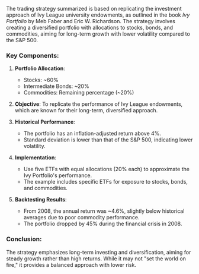 The trading strategy summarized is based on replicating the investment approach of Ivy League university endowments, as outlined in the book *Ivy Portfolio* by Meb Faber and Eric W. Richardson. The strategy involves creating a diversified portfolio with allocations to stocks, bonds, and commodities, aiming for long-term growth with lower volatility compared to the S&P 500.

### Key Components:
1. **Portfolio Allocation**:
   - Stocks: ~60%
   - Intermediate Bonds: ~20%
   - Commodities: Remaining percentage (~20%)

2. **Objective**: To replicate the performance of Ivy League endowments, which are known for their long-term, diversified approach.

3. **Historical Performance**:
   - The portfolio has an inflation-adjusted return above 4%.
   - Standard deviation is lower than that of the S&P 500, indicating lower volatility.

4. **Implementation**:
   - Use five ETFs with equal allocations (20% each) to approximate the Ivy Portfolio's performance.
   - The example includes specific ETFs for exposure to stocks, bonds, and commodities.

5. **Backtesting Results**:
   - From 2008, the annual return was ~4.6%, slightly below historical averages due to poor commodity performance.
   - The portfolio dropped by 45% during the financial crisis in 2008.

### Conclusion:
The strategy emphasizes long-term investing and diversification, aiming for steady growth rather than high returns. While it may not "set the world on fire," it provides a balanced approach with lower risk.
